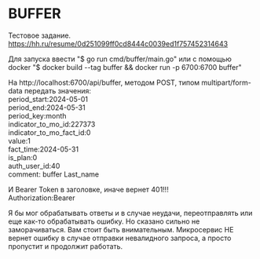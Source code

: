# BUFFER #

Тестовое задание. https://hh.ru/resume/0d251099ff0cd8444c0039ed1f757452314643

Для запуска ввести "$ go run cmd/buffer/main.go" или с помощью docker "$ docker build --tag buffer && docker run -p 6700:6700 buffer"

На http://localhost:6700/api/buffer, методом POST, типом multipart/form-data передать значения:  
period_start:2024-05-01  
period_end:2024-05-31  
period_key:month  
indicator_to_mo_id:227373  
indicator_to_mo_fact_id:0  
value:1  
fact_time:2024-05-31  
is_plan:0  
auth_user_id:40  
comment: buffer Last_name  

И Bearer Token в заголовке, иначе вернет 401!!!  
Authorization:Bearer <token>

Я бы мог обрабатывать ответы и в случае неудачи, переотправлять или еще как-то обрабатывать ошибку. Но сказано сильно не заморачиваться. Вам стоит быть внимательным. Микросервис НЕ вернет ошибку в случае отправки невалидного запроса, а просто пропустит и продолжит работать.